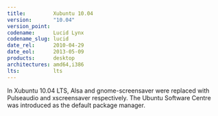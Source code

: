 ```yaml
---
title:         Xubuntu 10.04
version:       "10.04"
version_point:
codename:      Lucid Lynx
codename_slug: lucid
date_rel:      2010-04-29
date_eol:      2013-05-09
products:      desktop
architectures: amd64,i386
lts:           lts
---
```


In Xubuntu 10.04 LTS, Alsa and gnome-screensaver were replaced with Pulseaudio and xscreensaver respectively. The Ubuntu Software Centre was introduced as the default package manager.
